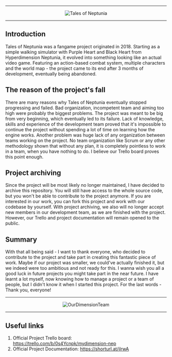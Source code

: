 <hr />
<div align="center" style="margin: 10px">
  <img src="https://i.imgur.com/gRRf1ZO.png" alt="Tales of Neptunia"/>
</div>
<hr />

## Introduction
Tales of Neptunia was a fangame project originated in 2018. Starting as a simple walking simulator with Purple Heart and Black Heart from Hyperdimension Neptunia, it evolved into something looking like an actual video game. Featuring an action-based combat system, multiple characters and the world map - the project came to its end after 3 months of development, eventually being abandoned.

## The reason of the project's fall
There are many reasons why Tales of Neptunia eventually stopped progressing and failed. Bad organization, incompetent team and aiming too high were probably the biggest problems. The project was meant to be big from very beginning, which eventually led to its failure. Lack of knowledge, skills and experience of the development team proved that it's impossible to continue the project without spending a lot of time on learning how the engine works. Another problem was huge lack of any organization between teams working on the project. No team organization like Scrum or any other methodology shown that without any plan, it is completely pointless to work in a team, when you have nothing to do. I believe our Trello board proves this point enough.

## Project archiving
Since the project will be most likely no longer maintained, I have decided to archive this repository. You will still have access to the whole source code, but you won't be able to contribute to the project anymore. If you are interested in our work, you can fork this project and work with our codebase by yourself. With project archiving, we also will no longer accept new members in our development team, as we are finished with the project. However, our Trello and project documentation will remain opened to the public.

## Summary
With that all being said - I want to thank everyone, who decided to contribute to the project and take part in creating this fantastic piece of work. Maybe if our project was smaller, we could've actually finished it, but we indeed were too ambitious and not ready for this. I wanna wish you all a good luck in future projects you might take part in the near future. I have learnt a lot myself, now knowing how to manage a project or a team of people, but I didn't know it when I started this project. For the last words - Thank you, everyone!
<hr />
<div align="center" style="margin: 10px">
  <img src="https://i.imgur.com/l2BRlkO.png" alt="OurDimensionTeam"/>
</div>
<hr />

## Useful links
1. Official Project Trello board: https://trello.com/b/0s4Ycnpk/mydimension-nep
2. Official Project Documentation: https://shorturl.at/jlrwA
